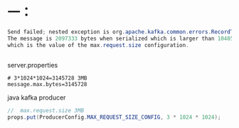 # 一：

```java
Send failed; nested exception is org.apache.kafka.common.errors.RecordTooLargeException: 
The message is 2097333 bytes when serialized which is larger than 1048576, 
which is the value of the max.request.size configuration.
  
```

server.properties

```properties
# 3*1024*1024=3145728 3MB
message.max.bytes=3145728

```

java kafka producer 

```java
//  max.request.size 3MB
props.put(ProducerConfig.MAX_REQUEST_SIZE_CONFIG, 3 * 1024 * 1024);
```

